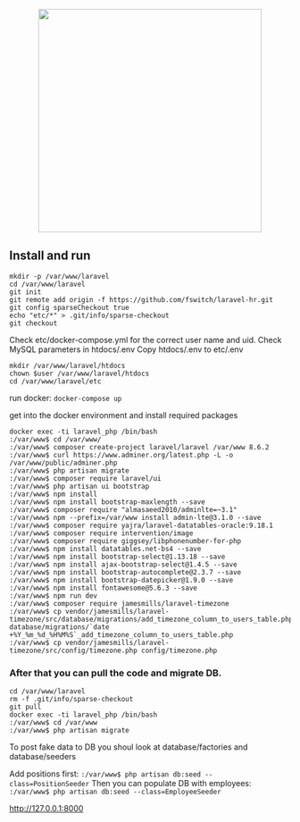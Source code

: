 <p align="center"><a href="https://laravel.com" target="_blank"><img src="https://raw.githubusercontent.com/laravel/art/master/logo-lockup/5%20SVG/2%20CMYK/1%20Full%20Color/laravel-logolockup-cmyk-red.svg" width="400"></a></p>

## Install and run

```
mkdir -p /var/www/laravel
cd /var/www/laravel
git init
git remote add origin -f https://github.com/fswitch/laravel-hr.git
git config sparseCheckout true
echo "etc/*" > .git/info/sparse-checkout
git checkout
```

Check etc/docker-compose.yml for the correct user name and uid.
Check MySQL parameters in htdocs/.env
Copy htdocs/.env to etc/.env

```
mkdir /var/www/laravel/htdocs
chown $user /var/www/laravel/htdocs
cd /var/www/laravel/etc
```

run docker: `docker-compose up`

get into the docker environment and install required packages

```
docker exec -ti laravel_php /bin/bash
:/var/www$ cd /var/www/
:/var/www$ composer create-project laravel/laravel /var/www 8.6.2
:/var/www$ curl https://www.adminer.org/latest.php -L -o /var/www/public/adminer.php
:/var/www$ php artisan migrate
:/var/www$ composer require laravel/ui
:/var/www$ php artisan ui bootstrap
:/var/www$ npm install
:/var/www$ npm install bootstrap-maxlength --save
:/var/www$ composer require "almasaeed2010/adminlte=~3.1"
:/var/www$ npm --prefix=/var/www install admin-lte@3.1.0 --save
:/var/www$ composer require yajra/laravel-datatables-oracle:9.18.1
:/var/www$ composer require intervention/image
:/var/www$ composer require giggsey/libphonenumber-for-php
:/var/www$ npm install datatables.net-bs4 --save
:/var/www$ npm install bootstrap-select@1.13.18 --save
:/var/www$ npm install ajax-bootstrap-select@1.4.5 --save
:/var/www$ npm install bootstrap-autocomplete@2.3.7 --save
:/var/www$ npm install bootstrap-datepicker@1.9.0 --save
:/var/www$ npm install fontawesome@5.6.3 --save
:/var/www$ npm run dev
:/var/www$ composer require jamesmills/laravel-timezone
:/var/www$ cp vendor/jamesmills/laravel-timezone/src/database/migrations/add_timezone_column_to_users_table.php.stub database/migrations/`date +%Y_%m_%d_%H%M%S`_add_timezone_column_to_users_table.php
:/var/www$ cp vendor/jamesmills/laravel-timezone/src/config/timezone.php config/timezone.php
```

### After that you can pull the code and migrate DB.

```
cd /var/www/laravel
rm -f .git/info/sparse-checkout
git pull
docker exec -ti laravel_php /bin/bash
:/var/www$ cd /var/www
:/var/www$ php artisan migrate
```

To post fake data to DB you shoul look at database/factories and database/seeders

Add positions first: `:/var/www$ php artisan db:seed --class=PositionSeeder`
Then you can populate DB with employees: `:/var/www$ php artisan db:seed --class=EmployeeSeeder`

http://127.0.0.1:8000
